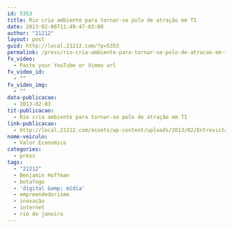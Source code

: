 ```yaml
---
id: 5353
title: Rio cria ambiente para tornar-se polo de atração em TI
date: 2013-02-06T11:49:47-03:00
author: "21212"
layout: post
guid: http://local.21212.com/?p=5353
permalink: /press/rio-cria-ambiente-para-tornar-se-polo-de-atracao-em-ti/
fv_video:
  - Paste your YouTube or Vimeo url
fv_video_id:
  - ""
fv_video_img:
  - ""
data-publicacao:
  - 2013-02-03
tit-publicacao:
  - Rio cria ambiente para tornar-se polo de atração em TI
link-publicacao:
  - http://local.21212.com/assets/wp-content/uploads/2013/02/EntrevistaBen_-Valor-Economico.pdf
nome-veiculo:
  - Valor Economico
categories:
  - press
tags:
  - "21212"
  - Benjamin Hoffman
  - botafogo
  - 'digital &amp; mídia'
  - empreendedorismo
  - inovação
  - internet
  - rio de janeiro
---
```

